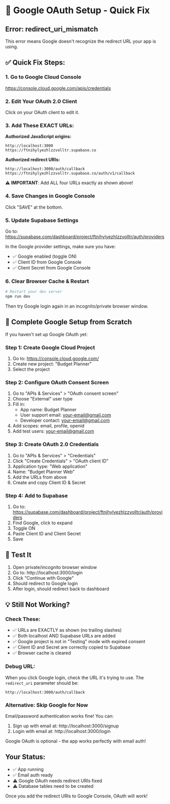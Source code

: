 # 🔐 Google OAuth Setup - Quick Fix

## Error: redirect_uri_mismatch

This error means Google doesn't recognize the redirect URL your app is using.

## ✅ Quick Fix Steps:

### 1. Go to Google Cloud Console
https://console.cloud.google.com/apis/credentials

### 2. Edit Your OAuth 2.0 Client

Click on your OAuth client to edit it.

### 3. Add These EXACT URLs:

**Authorized JavaScript origins:**
```
http://localhost:3000
https://ftnihylyezhlzzvolltr.supabase.co
```

**Authorized redirect URIs:**
```
http://localhost:3000/auth/callback
https://ftnihylyezhlzzvolltr.supabase.co/auth/v1/callback
```

⚠️ **IMPORTANT**: Add ALL four URLs exactly as shown above!

### 4. Save Changes in Google Console

Click "SAVE" at the bottom.

### 5. Update Supabase Settings

Go to: https://supabase.com/dashboard/project/ftnihylyezhlzzvolltr/auth/providers

In the Google provider settings, make sure you have:
- ✅ Google enabled (toggle ON)
- ✅ Client ID from Google Console
- ✅ Client Secret from Google Console

### 6. Clear Browser Cache & Restart

```powershell
# Restart your dev server
npm run dev
```

Then try Google login again in an incognito/private browser window.

## 🎯 Complete Google Setup from Scratch

If you haven't set up Google OAuth yet:

### Step 1: Create Google Cloud Project

1. Go to: https://console.cloud.google.com/
2. Create new project: "Budget Planner"
3. Select the project

### Step 2: Configure OAuth Consent Screen

1. Go to "APIs & Services" > "OAuth consent screen"
2. Choose "External" user type
3. Fill in:
   - App name: Budget Planner
   - User support email: your-email@gmail.com
   - Developer contact: your-email@gmail.com
4. Add scopes: email, profile, openid
5. Add test users: your-email@gmail.com

### Step 3: Create OAuth 2.0 Credentials

1. Go to "APIs & Services" > "Credentials"
2. Click "Create Credentials" > "OAuth client ID"
3. Application type: "Web application"
4. Name: "Budget Planner Web"
5. Add the URLs from above
6. Create and copy Client ID & Secret

### Step 4: Add to Supabase

1. Go to: https://supabase.com/dashboard/project/ftnihylyezhlzzvolltr/auth/providers
2. Find Google, click to expand
3. Toggle ON
4. Paste Client ID and Client Secret
5. Save

## 🧪 Test It

1. Open private/incognito browser window
2. Go to: http://localhost:3000/login
3. Click "Continue with Google"
4. Should redirect to Google login
5. After login, should redirect back to dashboard

## 💡 Still Not Working?

### Check These:
- ✅ URLs are EXACTLY as shown (no trailing slashes)
- ✅ Both localhost AND Supabase URLs are added
- ✅ Google project is not in "Testing" mode with expired consent
- ✅ Client ID and Secret are correctly copied to Supabase
- ✅ Browser cache is cleared

### Debug URL:
When you click Google login, check the URL it's trying to use.
The `redirect_uri` parameter should be:
```
http://localhost:3000/auth/callback
```

### Alternative: Skip Google for Now

Email/password authentication works fine! You can:
1. Sign up with email at: http://localhost:3000/signup
2. Login with email at: http://localhost:3000/login

Google OAuth is optional - the app works perfectly with email auth!

## Your Status:
- ✅ App running
- ✅ Email auth ready
- ⚠️ Google OAuth needs redirect URIs fixed
- ⚠️ Database tables need to be created

Once you add the redirect URIs to Google Console, OAuth will work!
